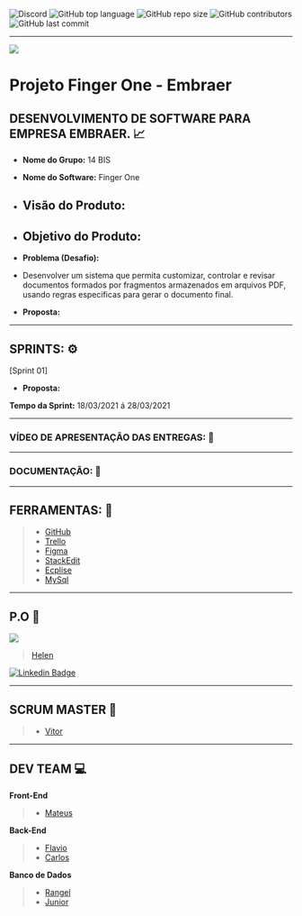 ![Discord](https://img.shields.io/discord/816848656749297674?style=for-the-badge) ![GitHub top language](https://img.shields.io/github/languages/top/mateuscamargo/14bis?style=for-the-badge)   ![GitHub repo size](https://img.shields.io/github/repo-size/mateuscamargo/14bis?style=for-the-badge)  ![GitHub contributors](https://img.shields.io/github/contributors/mateuscamargo/14bis?style=for-the-badge) ![GitHub last commit](https://img.shields.io/github/last-commit/mateuscamargo/14bis?style=for-the-badge)  
 
 


---

![](https://drive.google.com/file/d/1PVoEqolvYQ2etWT8VPmGx7RBifngu_Za/view?usp=sharing)

# Projeto Finger One - Embraer 

## DESENVOLVIMENTO DE SOFTWARE PARA EMPRESA EMBRAER. :chart_with_upwards_trend:

- **Nome do Grupo:** 14 BIS
- **Nome do Software:**  Finger One
- **Visão do Produto:** 
   -   
  
 - **Objetivo do Produto:** 
   -
  
- **Problema (Desafio):** 

- Desenvolver um sistema que permita customizar, controlar e revisar documentos formados por fragmentos armazenados em arquivos PDF, usando regras especificas para gerar o documento final.

- **Proposta:**


---

## SPRINTS: :gear:

[Sprint 01]


- **Proposta:**


**Tempo da Sprint:** 18/03/2021 á 28/03/2021

---

### VÍDEO DE APRESENTAÇÃO DAS ENTREGAS: :movie_camera:



---
### DOCUMENTAÇÃO: :book: 

---
## FERRAMENTAS: :wrench:
> - [GitHub](https://github.com/assenvitor/ProjetoTecSUS)
> - [Trello](https://trello.com)
> - [Figma](https://www.figma.com/)
> - [StackEdit]( https://stackedit.io/)
> - [Ecplise](https://www.eclipse.org/downloads/)
> - [MySql](https://www.mysql.com/)

---
## P.O :dart:

![](http://img.shields.io/badge/GitHub-100000?style=for-the-badge&logo=github&logoColor=white&link=https://github.com/HelenAlevato)

> [Helen](https://github.com/HelenAlevato)


[![Linkedin Badge](https://img.shields.io/badge/-LinkedIn-blue?style=flat-square&logo=Linkedin&logoColor=white&link=https://www.linkedin.com/in/mateuscamargolima/)](link_do_seu_perfil_no_linkedin)

 ---
## SCRUM MASTER :robot:

> - [Vitor](https://github.com/assenvitor)

---
## DEV TEAM :computer: 
**Front-End**
> - [Mateus](https://github.com/mateuscamargo)

**Back-End**
> - [Flavio](https://github.com/flavioalepereira)
> - [Carlos](https://github.com/chdsLopes)

**Banco de Dados**
> - [Rangel](https://github.com/rangelandrade)
> - [Junior](https://github.com/joseforneiro)









<!--stackedit_data:
eyJoaXN0b3J5IjpbLTEwMzYxMzcwNDMsLTEwNTA5MDM0MzIsMT
kyODYyNTEzMSwxNDI3MjMxNDM1LDExNzEyNzg0NDgsNTgxNDEx
MDE3LC0xMjAzMDE1MTI5LC0xNDk1Nzk1NjY1LDMxNzMzMDgyOC
wxMzcxMTc3NDUyLDk5Njg5NTMzNCw5OTY4OTUzMzQsLTc2MTM2
MTQ0MSwtMTY4MTkxNjcxNSw0NjI3MTQ3MjIsNTc2MjcwMzU1LD
ExMDQ0MDc2NjIsMTY1MjYwOTE2Miw5OTI1NDA4MzAsLTEzMTc3
NDM5NDRdfQ==
-->